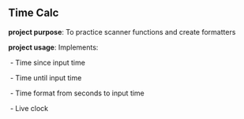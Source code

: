 <h2><strong>Time Calc</strong></h2>
<p><strong>project purpose</strong>: To practice scanner functions and create formatters</p>
<p><strong>project usage</strong>: Implements:</p>
<p>&nbsp;- Time since input time</p>
<p>&nbsp;- Time until input time</p>
<p>&nbsp;- Time format from seconds to input time</p>
<p>&nbsp;- Live clock</p>
